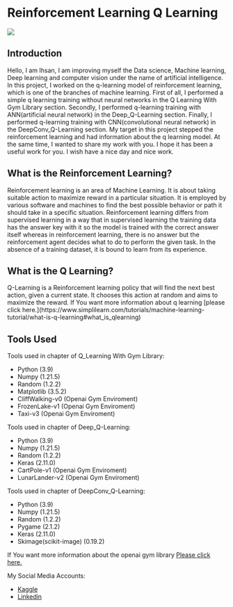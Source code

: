 # Reinforcement Learning Q Learning
![](https://devindeep.com/wp-content/uploads/2021/02/mathworks-reinforcement-learning-fig1-543.jpg)

## Introduction
<p>
  Hello, I am Ihsan, I am improving myself the Data science, Machine learning, Deep learning and computer vision under the name of artificial intelligence. In this project, I worked on the q-learning model of reinforcement learning, which is one of the branches of machine learning. First of all, I performed a simple q learning training without neural networks in the Q Learning With Gym Library section. Secondly, I performed q-learning training with ANN(artificial neural network) in the Deep_Q-Learning section. Finally, I performed q-learning training with CNN(convolutional neural network) in the DeepConv_Q-Learning section. My target in this project stepped the reinforcement learning and had information about the q learning model. At the same time, I wanted to share my work with you. I hope it has been a useful work for you. I wish have a nice day and nice work.
</p>

## What is the Reinforcement Learning?
<p>
  Reinforcement learning is an area of Machine Learning. It is about taking suitable action to maximize reward in a particular situation. It is employed by various software and machines to find the best possible behavior or path it should take in a specific situation. Reinforcement learning differs from supervised learning in a way that in supervised learning the training data has the answer key with it so the model is trained with the correct answer itself whereas in reinforcement learning, there is no answer but the reinforcement agent decides what to do to perform the given task. In the absence of a training dataset, it is bound to learn from its experience. 
</p>

## What is the Q Learning?
<p>
  Q-Learning is a Reinforcement learning policy that will find the next best action, given a current state. It chooses this action at random and aims to maximize the reward. If You want more information about q learning [please click here.](https://www.simplilearn.com/tutorials/machine-learning-tutorial/what-is-q-learning#what_is_qlearning)
</p>

## Tools Used

Tools used in chapter of Q_Learning With Gym Library:
- Python (3.9)
- Numpy (1.21.5)
- Random (1.2.2)
- Matplotlib (3.5.2)
- CliffWalking-v0 (Openai Gym Enviroment)
- FrozenLake-v1 (Openai Gym Enviroment)
- Taxi-v3 (Openai Gym Enviroment)

Tools used in chapter of Deep_Q-Learning:
- Python (3.9)
- Numpy (1.21.5)
- Random (1.2.2)
- Keras (2.11.0)
- CartPole-v1 (Openai Gym Enviroment)
- LunarLander-v2 (Openai Gym Enviroment)

Tools used in chapter of DeepConv_Q-Learning:
- Python (3.9)
- Numpy (1.21.5)
- Random (1.2.2)
- Pygame (2.1.2)
- Keras (2.11.0)
- Skimage(scikit-image) (0.19.2)

If You want more information about the openai gym library [Please click here.](https://www.gymlibrary.dev/)

My Social Media Accounts:
- [Kaggle](https://www.kaggle.com/ihsncnkz)
- [Linkedin](https://www.linkedin.com/in/ihsan-cenk%C4%B1z-b070a7154/)
